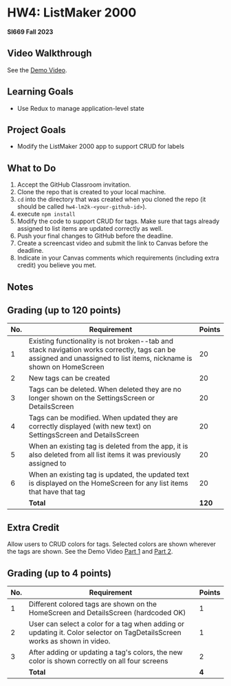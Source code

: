 # HW4: ListMaker 2000
**SI669 Fall 2023**

## Video Walkthrough 
See the [Demo Video](https://youtu.be/QunoO_iCfQM). 

## Learning Goals
* Use Redux to manage application-level state

## Project Goals
* Modify the ListMaker 2000 app to support CRUD for labels

## What to Do
1. Accept the GitHub Classroom invitation.
2. Clone the repo that is created to your local machine.
3. `cd` into the directory that was created when you cloned the repo (it should be called `hw4-lm2k-<your-github-id>`).
4. execute `npm install`
5. Modify the code to support CRUD for tags. Make sure that tags already assigned to list items are updated correctly as well.
6. Push your final changes to GitHub before the deadline.
7. Create a screencast video and submit the link to Canvas before the deadline.
8. Indicate in your Canvas comments which requirements (including extra credit) you believe you met.

## Notes

## Grading (up to 120 points)
| No. | Requirement  | Points |
| --- | ------------- | ------------- |
| 1 | Existing functionality is not broken--tab and stack navigation works correctly, tags can be assigned and unassigned to list items, nickname is shown on HomeScreen | 20  |
| 2 | New tags can be created | 20 |
| 3 | Tags can be deleted. When deleted they are no longer shown on the SettingsScreen or DetailsScreen | 20 |
| 4 | Tags can be modified. When updated they are correctly displayed (with new text) on SettingsScreen and DetailsScreen| 20 |
| 5 | When an existing tag is deleted from the app, it is also deleted from all list items it was previously assigned to | 20 |
| 6 | When an existing tag is updated, the updated text is displayed on the HomeScreen for any list items that have that tag | 20 |
|   | **Total** | **120**

## Extra Credit

Allow users to CRUD colors for tags. Selected colors are shown wherever the tags are shown. See the Demo Video [Part 1](https://youtu.be/xmA6kHSYONM) and [Part 2](https://youtube.com/shorts/0mMYMad3K6E?feature=share).
## Grading (up to 4 points)
| No. | Requirement  | Points |
| --- | ------------- | ------------- |
| 1 | Different colored tags are shown on the HomeScreen and DetailsScreen (hardcoded OK) | 1 |
| 2 | User can select a color for a tag when adding or updating it. Color selector on TagDetailsScreen works as shown in video. | 1 |
| 3 | After adding or updating a tag's colors, the new color is shown correctly on all four screens | 2 |
|   | **Total** | **4**
